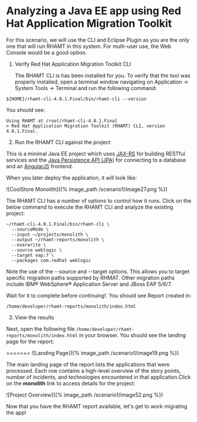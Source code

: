 # Analyzing a Java EE app using Red Hat Application Migration Toolkit

For this scenario, we will use the CLI and Eclipse Plugin as you are the only one that will run RHAMT in this system. For multi-user use, the Web Console would be a good option.

1. Verify Red Hat Application Migration Toolkit CLI

   The RHAMT CLI is has been installed for you. To verify that the tool was properly installed, open a terminal window navigating on Application → System Tools → Terminal and run the following command:

~~~shell
${HOME}/rhamt-cli-4.0.1.Final/bin/rhamt-cli --version
~~~

You should see:

~~~shell
Using RHAMT at /root/rhamt-cli-4.0.1.Final
> Red Hat Application Migration Toolkit (RHAMT) CLI, version 4.0.1.Final.
~~~

2. Run the RHAMT CLI against the project

This is a minimal Java EE project which uses [JAX-RS](https://docs.oracle.com/javaee/7/tutorial/jaxrs.htm) for building RESTful services and the [Java Persistence API \(JPA\)](https://docs.oracle.com/javaee/7/tutorial/partpersist.htm) for connecting to a database and an [AngularJS](https://angularjs.org/) frontend.

When you later deploy the application, it will look like:

![CoolStore Monolith]({% image_path /scenario1/image27.png %})

The RHAMT CLI has a number of options to control how it runs. Click on the below command to execute the RHAMT CLI and analyze the existing project:

~~~shell
~/rhamt-cli-4.0.1.Final/bin/rhamt-cli \
  --sourceMode \
  --input ~/projects/monolith \
  --output ~/rhamt-reports/monolith \
  --overwrite \
  --source weblogic \
  --target eap:7 \
  --packages com.redhat weblogic
~~~

Note the use of the --source and --target options. This allows you to target specific migration paths supported by RHMAT. Other migration paths include IBM® WebSphere® Application Server and JBoss EAP 5/6/7.

Wait for it to complete before continuing!. You should see Report created in:

~~~shell
/home/developer/rhamt-reports/monolith/index.html
~~~

3. View the results

Next, open the following file `/home/developer/rhamt-reports/monolith/index.html` in your browser. You should see the landing page for the report:

=======
![Landing Page]({% image_path /scenario1/image19.png %})

The main landing page of the report lists the applications that were processed. Each row contains a high-level overview of the story points, number of incidents, and technologies encountered in that application.Click on the **monolith** link to access details for the project:

![Project Overview]({% image_path /scenario1/image52.png %})

Now that you have the RHAMT report available, let's get to work migrating the app!  


